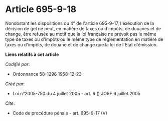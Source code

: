# Article 695-9-18

Nonobstant les dispositions du 4° de l'article 695-9-17, l'exécution de la décision de gel ne peut, en matière de taxes ou
d'impôts, de douanes et de change, être refusée au motif que la loi française ne prévoit pas le même type de taxes ou
d'impôts ou le même type de réglementation en matière de taxes ou d'impôts, de douane et de change que la loi de l'Etat
d'émission.

**Liens relatifs à cet article**

_Codifié par_:

  - Ordonnance 58-1296 1958-12-23

_Créé par_:

  - Loi n°2005-750 du 4 juillet 2005 - art. 6 () JORF 6 juillet 2005

_Cite_:

  - Code de procédure pénale - art. 695-9-17 (V)

